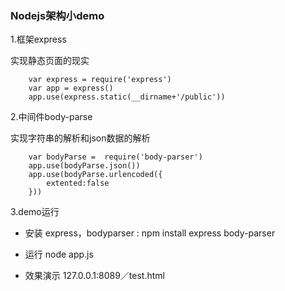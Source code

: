 ### Nodejs架构小demo

1.框架express

实现静态页面的现实

```
	var express = require('express')
	var app = express()
	app.use(express.static(__dirname+'/public'))
```

2.中间件body-parse

实现字符串的解析和json数据的解析

```
	var bodyParse =  require('body-parser')
	app.use(bodyParse.json())
	app.use(bodyParse.urlencoded({
		extented:false
	}))
```

3.demo运行

- 安装 express，bodyparser : npm install express  body-parser

- 运行 node app.js

- 效果演示  127.0.0.1:8089／test.html
